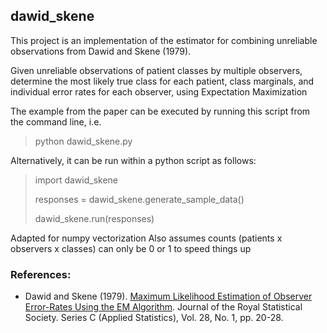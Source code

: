 
## dawid_skene

This project is an implementation of the estimator for combining unreliable observations from Dawid and Skene (1979).

Given unreliable observations of patient classes by multiple observers,
determine the most likely true class for each patient, class marginals,
and  individual error rates for each observer, using Expectation Maximization

The example from the paper can be executed by running this script from the command line, i.e.
> python dawid_skene.py

Alternatively, it can be run within a python script as follows:

> import dawid_skene
> 
> responses = dawid_skene.generate_sample_data()
> 
> dawid_skene.run(responses)

Adapted for numpy vectorization
Also assumes counts (patients x observers x classes) can only be 0 or 1 to speed things up

### References:

* Dawid and Skene (1979). [Maximum Likelihood Estimation of Observer
Error-Rates Using the EM Algorithm](http://www.cs.mcgill.ca/~jeromew/comp766/samples/Output_aggregation.pdf). Journal of the Royal Statistical Society.
Series C (Applied Statistics), Vol. 28, No. 1, pp. 20-28. 

